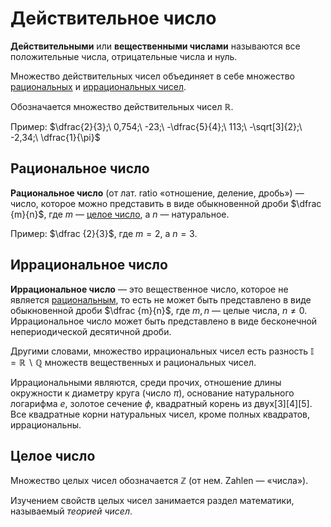 # Действительное число

**Действительными** или **вещественными числами** называются все положительные числа, отрицательные числа и нуль.

Множество действительных чисел объединяет в себе множество [рациональных](#рациональное-число) и [иррациональных чисел](#иррациональное-число).

Обозначается множество действительных чисел $\mathbb{R}$.

Пример: $\dfrac{2}{3};\ 0,754;\ -23;\ -\dfrac{5}{4};\ 113;\ -\sqrt[3]{2};\ -2,34;\ \dfrac{1}{\pi}$

## Рациональное число

**Рациональное число** (от лат. ratio «отношение, деление, дробь») — число, которое можно представить в виде обыкновенной дроби $\dfrac {m}{n}$, где $m$ — [целое число](#целое-число), а $n$ — натуральное.

Пример: $\dfrac {2}{3}$, где $m=2$, а $n=3$.

## Иррациональное число

**Иррациональное число** — это вещественное число, которое не является [рациональным](#рациональное-число), то есть не может быть представлено в виде обыкновенной дроби $\dfrac {m}{n}$, где $m, n$ — целые числа, $n \neq 0$. Иррациональное число может быть представлено в виде бесконечной непериодической десятичной дроби.

Другими словами, множество иррациональных чисел есть разность $\mathbb{I} = \mathbb{R} \backslash \mathbb{Q}$ множеств вещественных и рациональных чисел.

Иррациональными являются, среди прочих, отношение длины окружности к диаметру круга (число $\pi$), основание натурального логарифма $e$, золотое сечение $\phi$, квадратный корень из двух[3][4][5]. Все квадратные корни натуральных чисел, кроме полных квадратов, иррациональны.

## Целое число

Множество целых чисел обозначается $\mathbb{Z}$  (от нем. Zahlen — «числа»).

Изучением свойств целых чисел занимается раздел математики, называемый *теорией чисел*.
